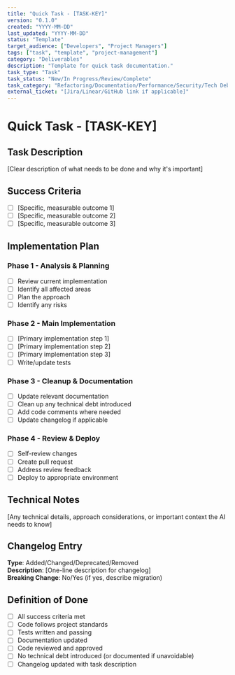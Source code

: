 ```yaml
---
title: "Quick Task - [TASK-KEY]"
version: "0.1.0"
created: "YYYY-MM-DD"
last_updated: "YYYY-MM-DD"
status: "Template"
target_audience: ["Developers", "Project Managers"]
tags: ["task", "template", "project-management"]
category: "Deliverables"
description: "Template for quick task documentation."
task_type: "Task"
task_status: "New/In Progress/Review/Complete"
task_category: "Refactoring/Documentation/Performance/Security/Tech Debt/Enhancement"
external_ticket: "[Jira/Linear/GitHub link if applicable]"
---
```


# Quick Task - [TASK-KEY]  

## Task Description

[Clear description of what needs to be done and why it's important]

## Success Criteria

- [ ] [Specific, measurable outcome 1]
- [ ] [Specific, measurable outcome 2]
- [ ] [Specific, measurable outcome 3]

## Implementation Plan

### Phase 1 - Analysis & Planning

- [ ] Review current implementation
- [ ] Identify all affected areas
- [ ] Plan the approach
- [ ] Identify any risks

### Phase 2 - Main Implementation

- [ ] [Primary implementation step 1]
- [ ] [Primary implementation step 2]
- [ ] [Primary implementation step 3]
- [ ] Write/update tests

### Phase 3 - Cleanup & Documentation

- [ ] Update relevant documentation
- [ ] Clean up any technical debt introduced
- [ ] Add code comments where needed
- [ ] Update changelog if applicable

### Phase 4 - Review & Deploy

- [ ] Self-review changes
- [ ] Create pull request
- [ ] Address review feedback
- [ ] Deploy to appropriate environment

## Technical Notes

[Any technical details, approach considerations, or important context the AI needs to know]

## Changelog Entry

**Type**: Added/Changed/Deprecated/Removed  
**Description**: [One-line description for changelog]  
**Breaking Change**: No/Yes (if yes, describe migration)  

## Definition of Done

- [ ] All success criteria met
- [ ] Code follows project standards
- [ ] Tests written and passing
- [ ] Documentation updated
- [ ] Code reviewed and approved
- [ ] No technical debt introduced (or documented if unavoidable)
- [ ] Changelog updated with task description